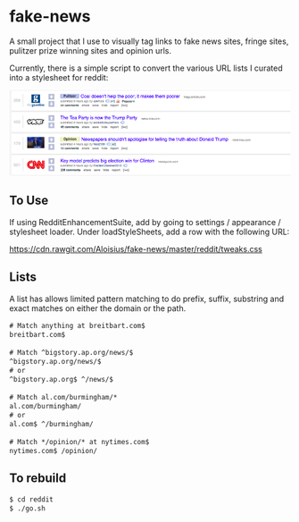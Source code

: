 # fake-news

A small project that I use to visually tag links to fake news sites,
fringe sites, pulitzer prize winning sites and opinion urls.

Currently, there is a simple script to convert the various URL
lists I curated into a stylesheet for reddit:

![](docs/screenshot.png?raw=true)


## To Use

If using RedditEnhancementSuite, add by going to settings / appearance /
stylesheet loader. Under loadStyleSheets, add a row with the following URL:

https://cdn.rawgit.com/Aloisius/fake-news/master/reddit/tweaks.css


## Lists

A list has allows limited pattern matching to do prefix, suffix,
substring and exact matches on either the domain or the path.

```
# Match anything at breitbart.com$
breitbart.com$

# Match ^bigstory.ap.org/news/$
^bigstory.ap.org/news/$
# or
^bigstory.ap.org$ ^/news/$

# Match al.com/burmingham/*
al.com/burmingham/
# or
al.com$ ^/burmingham/

# Match */opinion/* at nytimes.com$
nytimes.com$ /opinion/
```


## To rebuild

```
$ cd reddit
$ ./go.sh
```
